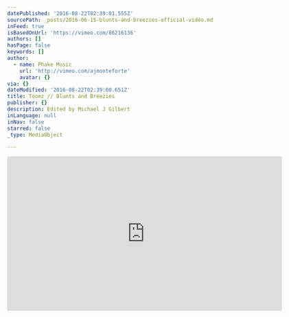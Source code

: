 ```yaml
---
datePublished: '2016-08-22T02:39:01.555Z'
sourcePath: _posts/2016-06-15-blunts-and-breezies-official-video.md
inFeed: true
isBasedOnUrl: 'https://vimeo.com/86216136'
authors: []
hasPage: false
keywords: []
author:
  - name: Phake Music
    url: 'http://vimeo.com/ajmonteforte'
    avatar: {}
via: {}
dateModified: '2016-08-22T02:39:00.651Z'
title: Toomz // Blunts and Breezies
publisher: {}
description: Edited by Michael J Gilbert
inLanguage: null
inNav: false
starred: false
_type: MediaObject

---
```

<iframe src="https://cdn.embedly.com/widgets/media.html?src=https%3A%2F%2Fplayer.vimeo.com%2Fvideo%2F86216136&amp;url=https%3A%2F%2Fvimeo.com%2F86216136&amp;image=http%3A%2F%2Fi.vimeocdn.com%2Fvideo%2F463810047_640.jpg&amp;key=b7d04c9b404c499eba89ee7072e1c4f7&amp;type=text%2Fhtml&amp;schema=vimeo" width="640" height="360" scrolling="no" frameborder="0" allowfullscreen="" style=""></iframe>